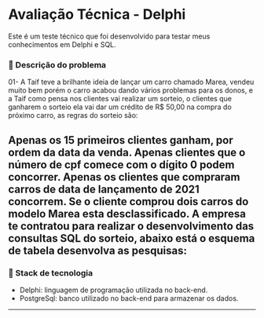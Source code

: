 # Avaliação Técnica - Delphi

Este é um teste técnico que foi desenvolvido para testar meus conhecimentos em Delphi e SQL.

### :large_orange_diamond: Descrição do problema
01- A Taif teve a brilhante ideia de lançar um carro chamado Marea, vendeu muito bem porém o carro acabou dando vários problemas para os donos, e a Taif como pensa nos clientes vai realizar um sorteio, o clientes que ganharem o sorteio ela vai dar um crédito de R$ 50,00 na compra do próximo carro, as regras do sorteio são:

Apenas os 15 primeiros clientes ganham, por ordem da data da venda.
Apenas clientes que o número de cpf comece com o dígito 0 podem concorrer.
Apenas os clientes que compraram carros de data de lançamento de 2021 concorrem. 
Se o cliente comprou dois carros do modelo Marea esta desclassificado.
A empresa te contratou para realizar o desenvolvimento das consultas SQL do sorteio, abaixo está o esquema de tabela desenvolva as pesquisas:
---

### :large_orange_diamond: Stack de tecnologia
- Delphi: linguagem de programação utilizada no back-end.
- PostgreSql: banco utilizado no back-end para armazenar os dados.

---